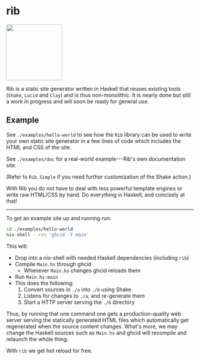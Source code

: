 # rib

<!--
Credit for this image: https://www.svgrepo.com/svg/24439/ribs
-->
<img src="https://raw.githubusercontent.com/srid/rib/master/examples/doc/a/static/ribs.svg?sanitize=true" width="150" />

Rib is a static site generator written in Haskell that reuses existing tools
(`Shake`, `Lucid` and `Clay`) and is thus non-monolithic. It is nearly done but
still a work in progress and will soon be ready for general use.

## Example

See `./examples/hello-world` to see how the `Rib` library can be used to write your own
static site generator in a few lines of code which includes the HTML and CSS of
the site.

See `./examples/doc` for a real-world example---Rib's own documentation site.

(Refer to `Rib.Simple` if you need further customization of the Shake action.)

With Rib you do not have to deal with less powerful template engines or
write raw HTML/CSS by hand. Do everything in Haskell, and concisely at that!

---

To get an example site up and running run:

```bash
cd ./examples/hello-world
nix-shell --run 'ghcid -T main'
```

This will:

- Drop into a nix-shell with needed Haskell dependencies (including `rib`)
- Compile `Main.hs` through ghcid
  - Whenever `Main.hs` changes ghcid reloads them
- Run `Main.hs:main`
- This does the following:
  1. Convert sources in `./a` into `./b` using Shake
  2. Listens for changes to `./a`, and re-generate them
  3. Start a HTTP server serving the `./b` directory

Thus, by running that one command one gets a production-quality web server
serving the statically generated HTML files which automatically get regenerated
when the source content changes. What's more, we may change the Haskell sources
such as `Main.hs` and ghcid will recompile and relaunch the whole thing.

With `rib` we get hot reload for free.
